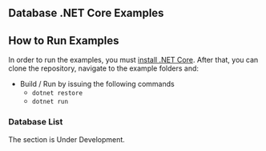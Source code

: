 ## Database .NET Core Examples

## How to Run Examples

In order to run the examples, you must [install .NET Core](https://www.microsoft.com/net/learn/get-started/windows).
After that, you can clone the repository, navigate to the example folders and:

* Build / Run by issuing the following commands
	* `dotnet restore`
	* `dotnet run`

### Database List 

The section is Under Development.
